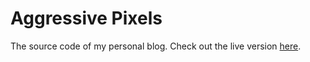 # Aggressive Pixels

The source code of my personal blog. Check out the live version [here](https://aggressivepixels.github.io).
